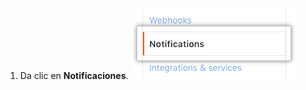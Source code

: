 1. Da clic en **Notificaciones**. ![Botón de notificaciones en la barra lateral](/assets/images/help/settings/notifications_menu.png)
